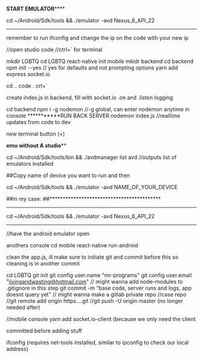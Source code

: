 

********************START EMULATOR************************


cd ~/Android/Sdk/tools && ./emulator -avd Nexus_6_API_22


*********************************************

remember to run ifconfig and change the ip on the code with your new ip


//open studio code
//ctrl+` for terminal

mkdir LGBTQ
cd LGBTQ
react-native init mobile
mkidr backend
cd backend
npm init --yes // yes for defaults and not prompting options
yarn add express socket.io

cd ..
code .
crt+`

create index.js in backend, fill with socket.io .on and .listen logging

cd backend
npm i -g nodemon //-g global, can enter nodemon anytime in console
***********RUN BACK SERVER
nodemon index.js //realtime updates from code to dev

new terminal button (+)

************emu without A studio**************

cd ~/Android/Sdk/tools/bin && ./avdmanager list avd
//outputs list of emulators installed

##Copy name of device you want to run and then

cd ~/Android/Sdk/tools && ./emulator -avd NAME_OF_YOUR_DEVICE

##in my case:
##******************************************
********************************************
cd ~/Android/Sdk/tools && ./emulator -avd Nexus_6_API_22
*********************************************


//have the android emulator open

anothers console
cd mobile
react-native run-android

clean the app.js, ill make sure to initiate git and commit before this so cleaning is in another commit

cd LGBTQ
git init
git config user.name "mr-programs"
git config user.email "livingandwasting@hotmail.com"
// might wanna add node-modules to .gitignore in this step
git commit -m "base code, server runs and logs, app doesnt query yet"
// might wanna make a gitlab private repo
//case repo
//git remote add origin https....git
//git push -U origin master (no longer needed after)

//mobile console
yarn add socket.io-client  (because we only need the client

committed before adding stuff

ifconfig (requires net-tools installed, similar to ipconfig to check our local address)
